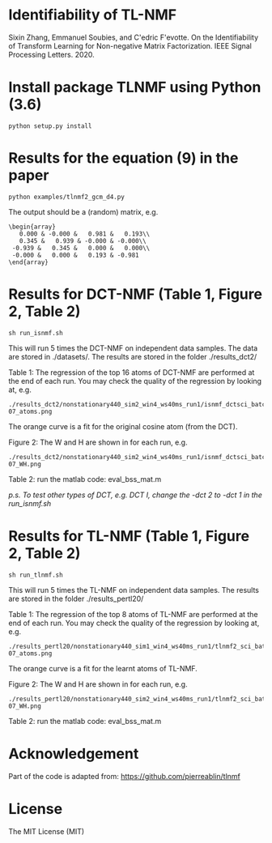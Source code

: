 # Identifiability of TL-NMF
Sixin Zhang, Emmanuel Soubies, and C\'edric F\'evotte. On the Identifiability of Transform Learning for Non-negative Matrix Factorization. IEEE Signal Processing Letters. 2020.

# Install package TLNMF using Python (3.6)

```
python setup.py install
```

# Results for the equation (9) in the paper

```
python examples/tlnmf2_gcm_d4.py
```

The output should be a (random) matrix, e.g.
```
\begin{array}
   0.000 & -0.000 &   0.981 &   0.193\\
   0.345 &   0.939 & -0.000 & -0.000\\
 -0.939 &   0.345 &   0.000 &   0.000\\
 -0.000 &   0.000 &   0.193 & -0.981
\end{array}
```

# Results for DCT-NMF (Table 1, Figure 2, Table 2)

```
sh run_isnmf.sh
```

This will run 5 times the DCT-NMF on independent data samples. The data are stored in ./datasets/. The results are stored in the folder ./results_dct2/

Table 1: The regression of the top 16 atoms of DCT-NMF are performed at the end of each run. 
You may check the quality of the regression by looking at, e.g. 
```
./results_dct2/nonstationary440_sim2_win4_ws40ms_run1/isnmf_dctsci_batch_nonstationary440_sim2_K2_eps5e-07_atoms.png
```
The orange curve is a fit for the original cosine atom (from the DCT). 

Figure 2: The W and H are shown in for each run, e.g. 
```
./results_dct2/nonstationary440_sim2_win4_ws40ms_run1/isnmf_dctsci_batch_nonstationary440_sim2_K2_eps5e-07_WH.png
```

Table 2: run the matlab code: eval_bss_mat.m

*p.s. To test other types of DCT, e.g. DCT I, change the -dct 2 to -dct 1 in the run_isnmf.sh*

# Results for TL-NMF (Table 1, Figure 2, Table 2)

```
sh run_tlnmf.sh
```

This will run 5 times the TL-NMF on independent data samples. The results are stored in the folder ./results_pertl20/

Table 1: The regression of the top 8 atoms of TL-NMF are performed at the end of each run. 
You may check the quality of the regression by looking at, e.g.  
```
./results_pertl20/nonstationary440_sim1_win4_ws40ms_run1/tlnmf2_sci_batch_nonstationary440_sim1_K2_eps5e-07_atoms.png
```
The orange curve is a fit for the learnt atoms of TL-NMF. 

Figure 2: The W and H are shown in for each run, e.g. 
```
./results_pertl20/nonstationary440_sim2_win4_ws40ms_run1/tlnmf2_sci_batch_nonstationary440_sim1_K2_eps5e-07_WH.png
```

Table 2: run the matlab code: eval_bss_mat.m

# Acknowledgement
Part of the code is adapted from: https://github.com/pierreablin/tlnmf

# License
The MIT License (MIT)
